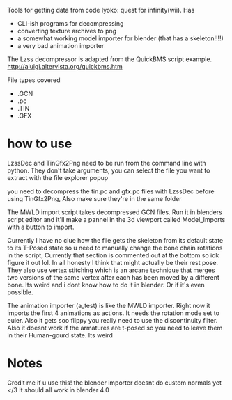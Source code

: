 Tools for getting data from code lyoko: quest for infinity(wii).
Has 
 - CLI-ish programs for decompressing
 - converting texture archives to png
 - a somewhat working model importer for blender (that has a skeleton!!!!)
 - a very bad animation importer
   
The Lzss decompressor is adapted from the QuickBMS script example.
http://aluigi.altervista.org/quickbms.htm

File types covered
 - .GCN
 - .pc
 - .TIN
 - .GFX

# how to use
LzssDec and TinGfx2Png need to be run from the command line with python. 
They don't take arguments, you can select the file you want to extract with the file explorer popup

you need to decompress the tin.pc and gfx.pc files with LzssDec before using TinGfx2Png, Also make sure they're in the same folder

The MWLD import script takes decompressed GCN files. Run it in blenders script editor and 
it'll make a pannel in the 3d viewport called Model_Imports with a button to import.

Currently I have no clue how the file gets the skeleton from its default state to its T-Posed state so u need to manually
change the bone chain rotations in the script, Currently that section is commented out at the bottom so idk figure it out lol.
In all honesty I think that might actually be their rest pose. They also use vertex stitching which is an arcane technique
that merges two versions of the same vertex after each has been moved by a different bone. Its weird and i dont know how to do it in blender.
Or if it's even possible.

The animation importer (a_test) is like the MWLD importer. Right now it imports the first 4 animations as actions. It needs the rotation mode set to euler.
Also it gets soo flippy you really need to use the discontinuity filter. Also it doesnt work if the armatures are t-posed so you need to leave them in their
Human-gourd state. Its weird

# Notes
Credit me if u use this!
the blender importer doesnt do custom normals yet </3
It should all work in blender 4.0


